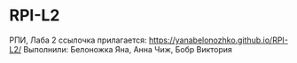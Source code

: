 # RPI-L2

РПИ, Лаба 2 ссылочка прилагается: https://yanabelonozhko.github.io/RPI-L2/
Выполнили: Белоножка Яна, Анна Чиж, Бобр Виктория
